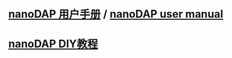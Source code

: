 ## [nanoDAP 用户手册](https://github.com/wuxx/nanoDAP/blob/master/user_manual.md) / [nanoDAP user manual](https://github.com/wuxx/nanoDAP/blob/master/user_manual_en.md)
## [nanoDAP DIY教程](https://github.com/wuxx/nanoDAP/blob/master/diy_tutorial.md)
